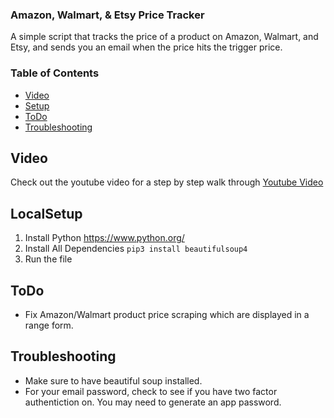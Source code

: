 ### Amazon, Walmart, & Etsy Price Tracker

A simple script that tracks the price of a product on Amazon, Walmart, and Etsy, and sends you an email when the price hits the trigger price.

### Table of Contents

* [Video](#Video)
* [Setup](#LocalSetup)
* [ToDo](#ToDo)
* [Troubleshooting](#Troubleshooting)

## Video
Check out the youtube video for a step by step walk through 
[Youtube Video]

## LocalSetup
1) Install Python
https://www.python.org/
2) Install All Dependencies 
`pip3 install beautifulsoup4`
3) Run the file


## ToDo
* Fix Amazon/Walmart product price scraping which are displayed in a range form.

## Troubleshooting
* Make sure to have beautiful soup installed. 
* For your email password, check to see if you have two factor authentiction on. You may need to generate an app password.



[Youtube Video]:<Link will go here>
